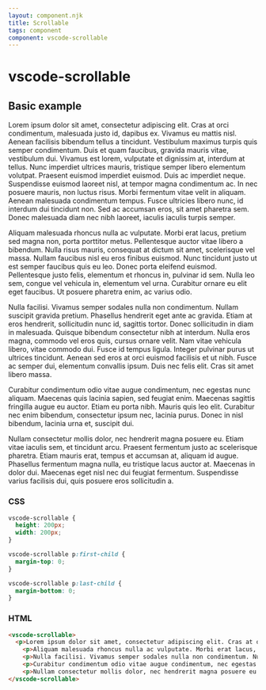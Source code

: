 ```yaml
---
layout: component.njk
title: Scrollable
tags: component
component: vscode-scrollable
---
```


# vscode-scrollable

## Basic example

<style>
  vscode-scrollable {
    height: 200px;
    width: 200px;
  }

  vscode-scrollable p:first-child {
    margin-top: 0;
  }

  vscode-scrollable p:last-child {
    margin-bottom: 0;
  }
</style>

<component-preview>
  <vscode-scrollable>
    <p>Lorem ipsum dolor sit amet, consectetur adipiscing elit. Cras at orci condimentum, malesuada justo id, dapibus ex. Vivamus eu mattis nisl. Aenean facilisis bibendum tellus a tincidunt. Vestibulum maximus turpis quis semper condimentum. Duis et quam faucibus, gravida mauris vitae, vestibulum dui. Vivamus est lorem, vulputate et dignissim at, interdum at tellus. Nunc imperdiet ultrices mauris, tristique semper libero elementum volutpat. Praesent euismod imperdiet euismod. Duis ac imperdiet neque. Suspendisse euismod laoreet nisl, at tempor magna condimentum ac. In nec posuere mauris, non luctus risus. Morbi fermentum vitae velit in aliquam. Aenean malesuada condimentum tempus. Fusce ultricies libero nunc, id interdum dui tincidunt non. Sed ac accumsan eros, sit amet pharetra sem. Donec malesuada diam nec nibh laoreet, iaculis iaculis turpis semper.</p>
    <p>Aliquam malesuada rhoncus nulla ac vulputate. Morbi erat lacus, pretium sed magna non, porta porttitor metus. Pellentesque auctor vitae libero a bibendum. Nulla risus mauris, consequat at dictum sit amet, scelerisque vel massa. Nullam faucibus nisl eu eros finibus euismod. Nunc tincidunt justo ut est semper faucibus quis eu leo. Donec porta eleifend euismod. Pellentesque justo felis, elementum et rhoncus in, pulvinar id sem. Nulla leo sem, congue vel vehicula in, elementum vel urna. Curabitur ornare eu elit eget faucibus. Ut posuere pharetra enim, ac varius odio.</p>
    <p>Nulla facilisi. Vivamus semper sodales nulla non condimentum. Nullam suscipit gravida pretium. Phasellus hendrerit eget ante ac gravida. Etiam at eros hendrerit, sollicitudin nunc id, sagittis tortor. Donec sollicitudin in diam in malesuada. Quisque bibendum consectetur nibh at interdum. Nulla eros magna, commodo vel eros quis, cursus ornare velit. Nam vitae vehicula libero, vitae commodo dui. Fusce id tempus ligula. Integer pulvinar purus ut ultrices tincidunt. Aenean sed eros at orci euismod facilisis et ut nibh. Fusce ac semper dui, elementum convallis ipsum. Duis nec felis elit. Cras sit amet libero massa.</p>
    <p>Curabitur condimentum odio vitae augue condimentum, nec egestas nunc aliquam. Maecenas quis lacinia sapien, sed feugiat enim. Maecenas sagittis fringilla augue eu auctor. Etiam eu porta nibh. Mauris quis leo elit. Curabitur nec enim bibendum, consectetur ipsum nec, lacinia purus. Donec in nisl bibendum, lacinia urna et, suscipit dui.</p>
    <p>Nullam consectetur mollis dolor, nec hendrerit magna posuere eu. Etiam vitae iaculis sem, et tincidunt arcu. Praesent fermentum justo ac scelerisque pharetra. Etiam mauris erat, tempus et accumsan at, aliquam id augue. Phasellus fermentum magna nulla, eu tristique lacus auctor at. Maecenas in dolor dui. Maecenas eget nisl nec dui feugiat fermentum. Suspendisse varius facilisis dui, quis posuere eros sollicitudin a.</p>
  </vscode-scrollable>
</component-preview>

### CSS

```css
vscode-scrollable {
  height: 200px;
  width: 200px;
}

vscode-scrollable p:first-child {
  margin-top: 0;
}

vscode-scrollable p:last-child {
  margin-bottom: 0;
}
```

### HTML

```html
<vscode-scrollable>
  <p>Lorem ipsum dolor sit amet, consectetur adipiscing elit. Cras at orci condimentum, malesuada justo id, dapibus ex. Vivamus eu mattis nisl. Aenean facilisis bibendum tellus a tincidunt. Vestibulum maximus turpis quis semper condimentum. Duis et quam faucibus, gravida mauris vitae, vestibulum dui. Vivamus est lorem, vulputate et dignissim at, interdum at tellus. Nunc imperdiet ultrices mauris, tristique semper libero elementum volutpat. Praesent euismod imperdiet euismod. Duis ac imperdiet neque. Suspendisse euismod laoreet nisl, at tempor magna condimentum ac. In nec posuere mauris, non luctus risus. Morbi fermentum vitae velit in aliquam. Aenean malesuada condimentum tempus. Fusce ultricies libero nunc, id interdum dui tincidunt non. Sed ac accumsan eros, sit amet pharetra sem. Donec malesuada diam nec nibh laoreet, iaculis iaculis turpis semper.</p>
    <p>Aliquam malesuada rhoncus nulla ac vulputate. Morbi erat lacus, pretium sed magna non, porta porttitor metus. Pellentesque auctor vitae libero a bibendum. Nulla risus mauris, consequat at dictum sit amet, scelerisque vel massa. Nullam faucibus nisl eu eros finibus euismod. Nunc tincidunt justo ut est semper faucibus quis eu leo. Donec porta eleifend euismod. Pellentesque justo felis, elementum et rhoncus in, pulvinar id sem. Nulla leo sem, congue vel vehicula in, elementum vel urna. Curabitur ornare eu elit eget faucibus. Ut posuere pharetra enim, ac varius odio.</p>
    <p>Nulla facilisi. Vivamus semper sodales nulla non condimentum. Nullam suscipit gravida pretium. Phasellus hendrerit eget ante ac gravida. Etiam at eros hendrerit, sollicitudin nunc id, sagittis tortor. Donec sollicitudin in diam in malesuada. Quisque bibendum consectetur nibh at interdum. Nulla eros magna, commodo vel eros quis, cursus ornare velit. Nam vitae vehicula libero, vitae commodo dui. Fusce id tempus ligula. Integer pulvinar purus ut ultrices tincidunt. Aenean sed eros at orci euismod facilisis et ut nibh. Fusce ac semper dui, elementum convallis ipsum. Duis nec felis elit. Cras sit amet libero massa.</p>
    <p>Curabitur condimentum odio vitae augue condimentum, nec egestas nunc aliquam. Maecenas quis lacinia sapien, sed feugiat enim. Maecenas sagittis fringilla augue eu auctor. Etiam eu porta nibh. Mauris quis leo elit. Curabitur nec enim bibendum, consectetur ipsum nec, lacinia purus. Donec in nisl bibendum, lacinia urna et, suscipit dui.</p>
    <p>Nullam consectetur mollis dolor, nec hendrerit magna posuere eu. Etiam vitae iaculis sem, et tincidunt arcu. Praesent fermentum justo ac scelerisque pharetra. Etiam mauris erat, tempus et accumsan at, aliquam id augue. Phasellus fermentum magna nulla, eu tristique lacus auctor at. Maecenas in dolor dui. Maecenas eget nisl nec dui feugiat fermentum. Suspendisse varius facilisis dui, quis posuere eros sollicitudin a.</p>
</vscode-scrollable>
```

